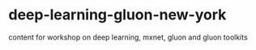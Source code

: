 # deep-learning-gluon-new-york
content for workshop on deep learning, mxnet, gluon and gluon toolkits
